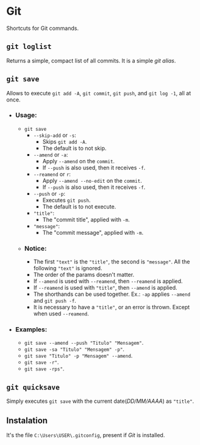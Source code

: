 # Git

Shortcuts for Git commands.

## `git loglist`
Returns a simple, compact list of all commits. It is a simple _git alias_.

## `git save`
Allows to execute `git add -A`, `git commit`, `git push`, and `git log -1`, all at once.
- ### Usage:
  - `git save`
    - `--skip-add` or `-s`:
      - Skips `git add -A`.
      - The default is to not skip.
    - `--amend` or `-a`:
      - Apply `--amend` on the `commit`.
      - If `--push` is also used, then it receives `-f`.
    - `--reamend` or `r`:
      - Apply `--amend --no-edit` on the `commit`.
      - If `--push` is also used, then it receives `-f`.
    - `--push` or `-p`:
      - Executes `git push`.
      - The default is to not execute.
    - `"title"`:
      - The "commit title", applied with `-m`.
    - `"message"`:
      - The "commit message", applied with `-m`.
  - ### Notice:
    - The first `"text"` is the `"title"`, the second is `"message"`. All the following `"text"` is ignored.
    - The order of the params doesn't matter.
    - If `--amend` is used with `--reamend`, then `--reamend` is applied.
    - If `--reamend` is used with `"title"`, then `--amend` is applied.
    - The shorthands can be used together. Ex.: `-ap` applies `--amend` and `git push -f`.
    - It is necessary to have a `"title"`, or an error is thrown. Except when used `--reamend`.
- ### Examples:
  - `git save --amend --push "Titulo" "Mensagem"`.
  - `git save -sa "Titulo" "Mensagem" -p"`.
  - `git save "Titulo" -p "Mensagem" --amend`.
  - `git save -r"`.
  - `git save -rps"`.

## `git quicksave`
Simply executes `git save` with the current date(_DD/MM/AAAA_) as `"title"`.

## Instalation
It's the file `C:\Users\USER\.gitconfig`, present if _Git_ is installed.
